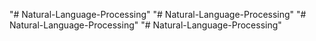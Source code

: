 "# Natural-Language-Processing" 
"# Natural-Language-Processing" 
"# Natural-Language-Processing" 
"# Natural-Language-Processing" 
